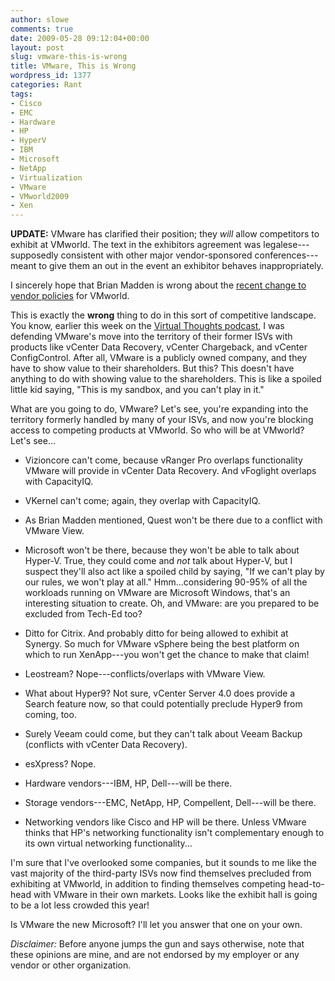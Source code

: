 ```yaml
---
author: slowe
comments: true
date: 2009-05-28 09:12:04+00:00
layout: post
slug: vmware-this-is-wrong
title: VMware, This is Wrong
wordpress_id: 1377
categories: Rant
tags:
- Cisco
- EMC
- Hardware
- HP
- HyperV
- IBM
- Microsoft
- NetApp
- Virtualization
- VMware
- VMworld2009
- Xen
---
```


**UPDATE:** VMware has clarified their position; they _will_ allow competitors to exhibit at VMworld. The text in the exhibitors agreement was legalese---supposedly consistent with other major vendor-sponsored conferences---meant to give them an out in the event an exhibitor behaves inappropriately.

I sincerely hope that Brian Madden is wrong about the [recent change to vendor policies](http://www.brianmadden.com/blogs/brianmadden/archive/2009/05/28/for-shame-vmware-is-now-banning-competing-vendors-products-from-vmworld.aspx) for VMworld.

This is exactly the **wrong** thing to do in this sort of competitive landscape. You know, earlier this week on the [Virtual Thoughts podcast](http://www.talkshoe.com/talkshoe/web/talkCast.jsp?masterId=50667&cmd=tc), I was defending VMware's move into the territory of their former ISVs with products like vCenter Data Recovery, vCenter Chargeback, and vCenter ConfigControl. After all, VMware is a publicly owned company, and they have to show value to their shareholders. But this? This doesn't have anything to do with showing value to the shareholders. This is like a spoiled little kid saying, "This is my sandbox, and you can't play in it."

What are you going to do, VMware? Let's see, you're expanding into the territory formerly handled by many of your ISVs, and now you're blocking access to competing products at VMworld. So who will be at VMworld? Let's see...

* Vizioncore can't come, because vRanger Pro overlaps functionality VMware will provide in vCenter Data Recovery. And vFoglight overlaps with CapacityIQ.

* VKernel can't come; again, they overlap with CapacityIQ.

* As Brian Madden mentioned, Quest won't be there due to a conflict with VMware View.

* Microsoft won't be there, because they won't be able to talk about Hyper-V. True, they could come and _not_ talk about Hyper-V, but I suspect they'll also act like a spoiled child by saying, "If we can't play by our rules, we won't play at all." Hmm...considering 90-95% of all the workloads running on VMware are Microsoft Windows, that's an interesting situation to create. Oh, and VMware: are you prepared to be excluded from Tech-Ed too?

* Ditto for Citrix. And probably ditto for being allowed to exhibit at Synergy. So much for VMware vSphere being the best platform on which to run XenApp---you won't get the chance to make that claim!

* Leostream? Nope---conflicts/overlaps with VMware View.

* What about Hyper9? Not sure, vCenter Server 4.0 does provide a Search feature now, so that could potentially preclude Hyper9 from coming, too.

* Surely Veeam could come, but they can't talk about Veeam Backup (conflicts with vCenter Data Recovery).

* esXpress? Nope.

* Hardware vendors---IBM, HP, Dell---will be there.

* Storage vendors---EMC, NetApp, HP, Compellent, Dell---will be there.

* Networking vendors like Cisco and HP will be there. Unless VMware thinks that HP's networking functionality isn't complementary enough to its own virtual networking functionality...

I'm sure that I've overlooked some companies, but it sounds to me like the vast majority of the third-party ISVs now find themselves precluded from exhibiting at VMworld, in addition to finding themselves competing head-to-head with VMware in their own markets. Looks like the exhibit hall is going to be a lot less crowded this year!

Is VMware the new Microsoft? I'll let you answer that one on your own.

_Disclaimer:_ Before anyone jumps the gun and says otherwise, note that these opinions are mine, and are not endorsed by my employer or any vendor or other organization.

